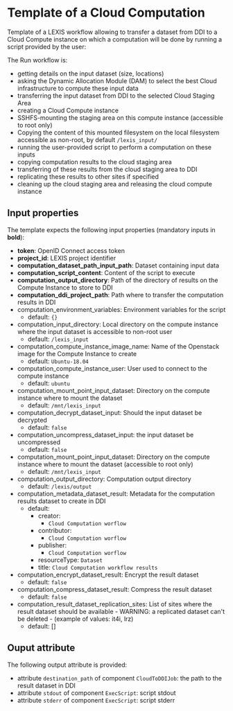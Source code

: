 # Template of a Cloud Computation

Template of a LEXIS workflow allowing to transfer a dataset from DDI to a Cloud
Compute instance on which a computation will be done by running a script provided by the user:

The Run workflow is:
* getting details on the input dataset (size, locations)
* asking the Dynamic Allocation Module (DAM) to select the best Cloud infrastructure to compute these input data
* transferring the input dataset from DDI to the selected Cloud Staging Area
* creating a Cloud Compute instance
* SSHFS-mounting the staging area on this compute instance (accessible to root only)
* Copying the content of this mounted filesystem on the local filesystem accessible as non-root, by default `/lexis_input/`
* running the user-provided script to perform a computation on these inputs
* copying computation results to the cloud staging area
* transferring of these results from the cloud staging area to DDI
* replicating these results to other sites if specified
* cleaning up the cloud staging area and releasing the cloud compute instance

## Input properties

The template expects the following input properties (mandatory inputs in **bold**):
*  **token**: OpenID Connect access token
* **project_id**: LEXIS project identifier
* **computation_dataset_path_input_path**: Dataset containing input data
* **computation_script_content**: Content of the script to execute
* **computation_output_directory**: Path of the directory of results on the Compute Instance to store to DDI
* **computation_ddi_project_path**: Path where to transfer the computation results in DDI
* computation_environment_variables: Environment variables for the script
    * default: `{}`
* computation_input_directory: Local directory on the compute instance where the input dataset is accessible to non-root user
    * default: `/lexis_input`
* computation_compute_instance_image_name: Name of the Openstack image for the Compute Instance to create
    * default: `Ubuntu-18.04`
* computation_compute_instance_user: User used to connect to the compute instance
    * default: `ubuntu`
* computation_mount_point_input_dataset: Directory on the compute instance where to mount the dataset
    * default: `/mnt/lexis_input`
* computation_decrypt_dataset_input: Should the input dataset be decrypted
  * default: `false`
* computation_uncompress_dataset_input: the input dataset be uncompressed
  * default: `false`
* computation_mount_point_input_dataset: Directory on the compute instance where to mount the dataset (accessible to root only)
  * default: `/mnt/lexis_input`
* computation_output_directory: Computation output directory
  * default: `/lexis/output`
* computation_metadata_dataset_result: Metadata for the computation results dataset to create in DDI
  * default:
    * creator:
      * `Cloud Computation worflow`
    * contributor:
      * `Cloud Computation worflow`
    * publisher:
      * `Cloud Computation worflow`
    * resourceType: `Dataset`
    * title: `Cloud Computation workflow results`
* computation_encrypt_dataset_result: Encrypt the result dataset
  * default: `false`
* computation_compress_dataset_result: Compress the result dataset
  * default: `false`
* computation_result_dataset_replication_sites: List of sites where the result dataset should be available - WARNING: a replicated dataset can't be deleted - (example of values: it4i, lrz)
  * default: []

## Ouput attribute

The following output attribute is provided:
* attribute `destination_path` of component `CloudToDDIJob`: the path to the result dataset in DDI
* attribute `stdout` of component `ExecScript`: script stdout
* attribute `stderr` of component `ExecScript`: script stderr
